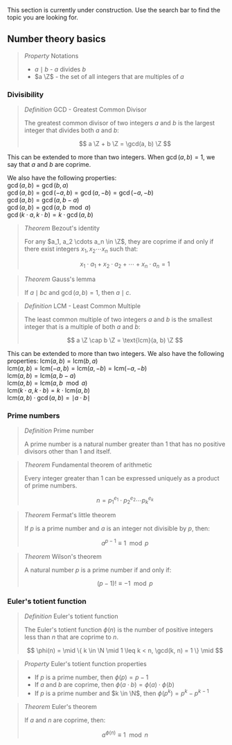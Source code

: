 This section is currently under construction. Use the search bar to find the topic you are looking for.


## Number theory basics

> *Property* Notations
>
> * $a \mid b$ - $a$ divides $b$
> * $a \Z$ - the set of all integers that are multiples of $a$
>

### Divisibility
<!-- GCD -->
> *Definition* GCD - Greatest Common Divisor
>
> The greatest common divisor of two integers $a$ and $b$ is the largest integer that divides both $a$ and $b$:
>
> $$ a \Z + b \Z = \gcd(a, b) \Z $$
>

This can be extended to more than two integers. When $\gcd(a, b) = 1$, we say that $a$ and $b$ are coprime.

We also have the following properties:  
$\gcd(a, b) = \gcd(b, a)$  
$\gcd(a, b) = \gcd(-a, b) = \gcd(a, -b) = \gcd(-a, -b)$  
$\gcd(a, b) = \gcd(a, b - a)$  
$\gcd(a, b) = \gcd(a, b \mod a)$  
$\gcd(k \cdot a, k \cdot b) = k \cdot \gcd(a, b)$

<!-- bezout -->
> *Theorem* Bezout's identity
>
> For any $a_1, a_2 \cdots a_n \in \Z$, they are coprime if and only if there exist integers $x_1, x_2 \cdots x_n$ such that:
>
> $$ x_1 \cdot a_1 + x_2 \cdot a_2 + \cdots + x_n \cdot a_n = 1 $$
>

<!-- gauss -->
> *Theorem* Gauss's lemma
>
> If $a \mid bc$ and $\gcd(a, b) = 1$, then $a \mid c$.
>

<!-- lcm -->
> *Definition* LCM - Least Common Multiple
>
> The least common multiple of two integers $a$ and $b$ is the smallest integer that is a multiple of both $a$ and $b$:
>
> $$ a \Z \cap b \Z = \text{lcm}(a, b) \Z $$
>

This can be extended to more than two integers. We also have the following properties:
$\text{lcm}(a, b) = \text{lcm}(b, a)$  
$\text{lcm}(a, b) = \text{lcm}(-a, b) = \text{lcm}(a, -b) = \text{lcm}(-a, -b)$  
$\text{lcm}(a, b) = \text{lcm}(a, b - a)$  
$\text{lcm}(a, b) = \text{lcm}(a, b \mod a)$  
$\text{lcm}(k \cdot a, k \cdot b) = k \cdot \text{lcm}(a, b)$  
$\text{lcm}(a, b) \cdot \gcd(a, b) = \mid a \cdot b \mid$  

### Prime numbers

<!-- prime number -->
> *Definition* Prime number
>
> A prime number is a natural number greater than 1 that has no positive divisors other than 1 and itself.
>

<!-- prime factorization -->
> *Theorem* Fundamental theorem of arithmetic
>
> Every integer greater than 1 can be expressed uniquely as a product of prime numbers.
>
> $$ n = p_1^{e_1} \cdot p_2^{e_2} \cdots p_k^{e_k} $$
>

<!-- fermat -->
> *Theorem* Fermat's little theorem
>
> If $p$ is a prime number and $a$ is an integer not divisible by $p$, then:
>
> $$ a^{p-1} \equiv 1 \mod p $$
>

<!-- wilson -->
> *Theorem* Wilson's theorem
>
> A natural number $p$ is a prime number if and only if:
>
> $$ (p-1)! \equiv -1 \mod p $$
>

### Euler's totient function

<!-- euler's totient function -->
> *Definition* Euler's totient function
>
> The Euler's totient function $\phi(n)$ is the number of positive integers less than $n$ that are coprime to $n$.
>
> $$ \phi(n) = \mid \{ k \in \N \mid 1 \leq k < n, \gcd(k, n) = 1 \} \mid $$
>

<!-- euler's totient function properties -->
> *Property* Euler's totient function properties
>
> * If $p$ is a prime number, then $\phi(p) = p - 1$
> * If $a$ and $b$ are coprime, then $\phi(a \cdot b) = \phi(a) \cdot \phi(b)$
> * If $p$ is a prime number and $k \in \N$, then $\phi(p^k) = p^k - p^{k-1}$
>

<!-- euler -->
> *Theorem* Euler's theorem
>
> If $a$ and $n$ are coprime, then:
>
> $$ a^{\phi(n)} \equiv 1 \mod n $$